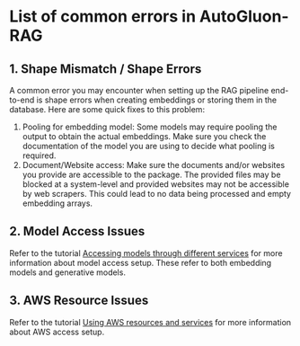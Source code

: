 # List of common errors in AutoGluon-RAG

## 1. Shape Mismatch / Shape Errors
A common error you may encounter when setting up the RAG pipeline end-to-end is shape errors when creating embeddings or storing them in the database. Here are some quick fixes to this problem:
1. Pooling for embedding model: Some models may require pooling the output to obtain the actual embeddings. Make sure you check the documentation of the model you are using to decide what pooling is required.
2. Document/Website access: Make sure the documents and/or websites you provide are accessible to the package. The provided files may be blocked at a system-level and provided websites may not be accessible by web scrapers. This could lead to no data being processed and empty embedding arrays.

## 2. Model Access Issues
Refer to the tutorial [Accessing models through different services](https://github.com/autogluon/autogluon-rag/tree/main/documentation/tutorials/general/model_access.md) for more information about model access setup. These refer to both embedding models and generative models.

## 3. AWS Resource Issues
Refer to the tutorial [Using AWS resources and services](https://github.com/autogluon/autogluon-rag/tree/main/documentation/tutorials/general/aws_resources.md) for more information about AWS access setup.
